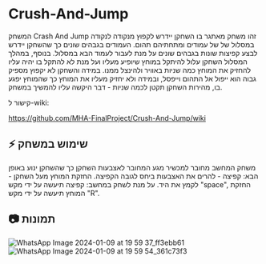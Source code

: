 # Crush-And-Jump

המשחק Crash And Jump זהו משחק מאתגר בו השחקן יידרש לקפוץ מנקודה לנקודה במסלול של של עמודים ומתחתיהם תהום. העמודים בגבהים שונים כך שהשחקן יידרש לבצע קפיצות שונות בגבהים שונים על מנת לעבור לעמוד הבא במסלול. בנוסף, במהלך המסלול השחקן עלול להיתקל במוחץ שיופיע מעליו ועל מנת לא להתקל בו יהיה עליו להחזיק את המוחץ כמה שניות באוויר ולהינצל ממנו. במידה והשחקן לא יקפוץ מספיק גבוה הוא ייפול אל התהום וייפסל, ובמידה ולא יחזיק מעליו את המוחץ כך שהמוחץ יפגע בו, מהירות השחקן תקטן לכמה שניות - דבר היקשה עליו להמשיך במשחק.



קישור ל-wiki:


https://github.com/MHA-FinalProject/Crush-And-Jump/wiki

## :zap: שימוש במשחק 

משחק המחשב מחובר למכשיר מגע המחובר לאצבעות השחקן כך שהשחקן ינוע באופן הבא: קפיצה - להרים את האצבעות ביחס לגובה הקפיצה. החזקת המוחץ מעל השחקן - לקמץ את היד.
על מנת לשחק במחשב: קפיצה תיעשה על ידי מקש "space", החזקת המוחץ תיעשה על ידי מקש "R".

##  :camera: תמונות
![WhatsApp Image 2024-01-09 at 19 59 37_ff3ebb61](https://github.com/MHA-FinalProject/Crush-And-Jump/assets/118722490/7d1c1f4a-b3ca-4957-86d1-6b0cf7f0677f)
![WhatsApp Image 2024-01-09 at 19 59 54_361c73f3](https://github.com/MHA-FinalProject/Crush-And-Jump/assets/118722490/491335d6-d924-4992-91fa-a979704d7cf2)




